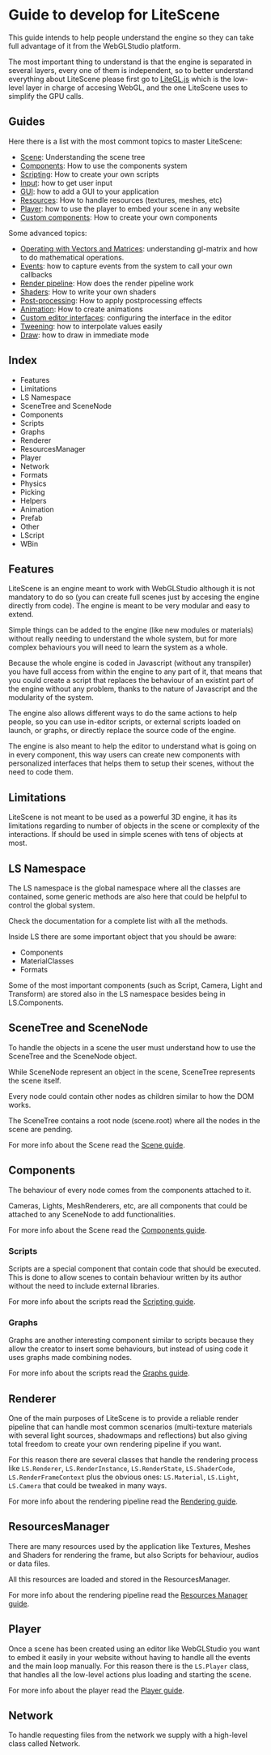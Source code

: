 # Guide to develop for LiteScene #
This guide intends to help people understand the engine so they can take full advantage of it from the WebGLStudio platform.

The most important thing to understand is that the engine is separated in several layers, every one of them is independent, so to better understand everything about LiteScene please first go to [LiteGL.js](https://github.com/jagenjo/litegl.js) which is the low-level layer in charge of accesing WebGL, and the one LiteScene uses to simplify the GPU calls.

## Guides ##

Here there is a list with the most commont topics to master LiteScene:

- [Scene](scene.md): Understanding the scene tree
- [Components](components.md): How to use the components system
- [Scripting](scripting.md): How to create your own scripts
- [Input](input.md): how to get user input
- [GUI](gui.md): how to add a GUI to your application
- [Resources](resources.md): How to handle resources (textures, meshes, etc)
- [Player](player.md): how to use the player to embed your scene in any website
- [Custom components](programming_components.md): How to create your own components

Some advanced topics:

- [Operating with Vectors and Matrices](operating_with_vectors.md): understanding gl-matrix and how to do mathematical operations.
- [Events](events.md): how to capture events from the system to call your own callbacks
- [Render pipeline](render_pipeline.md): How does the render pipeline work
- [Shaders](shaders.md): How to write your own shaders
- [Post-processing](post-processing.md): How to apply postprocessing effects
- [Animation](animation.md): How to create animations
- [Custom editor interfaces](custom_editor_interfaces.md): configuring the interface in the editor
- [Tweening](tweening.md): how to interpolate values easily
- [Draw](draw.md): how to draw in immediate mode



## Index ##
* Features
* Limitations
* LS Namespace
* SceneTree and SceneNode
* Components
 * Scripts
 * Graphs
* Renderer
* ResourcesManager
* Player
* Network
* Formats
* Physics
* Picking
* Helpers
 * Animation
 * Prefab
* Other
 * LScript
 * WBin
 
## Features ##
LiteScene is an engine meant to work with WebGLStudio although it is not mandatory to do so (you can create full scenes just by accesing the engine directly from code).
The engine is meant to be very modular and easy to extend.

Simple things can be added to the engine (like new modules or materials) without really needing to understand the whole system, but for more complex behaviours you will need to learn the system as a whole.

Because the whole engine is coded in Javascript (without any transpiler) you have full access from within the engine to any part of it, that means that you could create a script that replaces the behaviour of an existint part of the engine without any problem, thanks to the nature of Javascript and the modularity of the system.

The engine also allows different ways to do the same actions to help people, so you can use in-editor scripts, or external scripts loaded on launch, or graphs, or directly replace the source code of the engine.

The engine is also meant to help the editor to understand what is going on in every component, this way users can create new components with personalized interfaces that helps them to setup their scenes, without the need to code them.

## Limitations ##

LiteScene is not meant to be used as a powerful 3D engine, it has its limitations regarding to number of objects in the scene or complexity of the interactions. If should be used in simple scenes with tens of objects at most.

## LS Namespace ##

The LS namespace is the global namespace where all the classes are contained, some generic methods are also here that could be helpful to control the global system.

Check the documentation for a complete list with all the methods.

Inside LS there are some important object that you should be aware:
- Components
- MaterialClasses
- Formats

Some of the most important components (such as Script, Camera, Light and Transform) are stored also in the LS namespace besides being in LS.Components.


## SceneTree and SceneNode

To handle the objects in a scene the user must understand how to use the SceneTree and the SceneNode object.

While SceneNode represent an object in the scene, SceneTree represents the scene itself.

Every node could contain other nodes as children similar to how the DOM works.

The SceneTree contains a root node (scene.root) where all the nodes in the scene are pending.

For more info about the Scene read the [Scene guide](scene.md).

## Components ##

The behaviour of every node comes from the components attached to it.

Cameras, Lights, MeshRenderers, etc, are all components that could be attached to any SceneNode to add functionalities.

For more info about the Scene read the [Components guide](components.md).

### Scripts ###

Scripts are a special component that contain code that should be executed. This is done to allow scenes to contain behaviour written by its author without the need to include external libraries.

For more info about the scripts read the [Scripting guide](scripting.md).

### Graphs ###

Graphs are another interesting component similar to scripts because they allow the creator to insert some behaviours, but instead of using code it uses graphs made combining nodes. 

For more info about the scripts read the [Graphs guide](graphs.md).

## Renderer ##

One of the main purposes of LiteScene is to provide a reliable render pipeline that can handle most common scenarios (multi-texture materials with several light sources, shadowmaps and reflections) but also giving total freedom to create your own rendering pipeline if you want.

For this reason there are several classes that handle the rendering process like ```LS.Renderer```, ```LS.RenderInstance```, ```LS.RenderState```, ```LS.ShaderCode```, ```LS.RenderFrameContext``` plus the obvious ones: ```LS.Material```, ```LS.Light```, ```LS.Camera``` that could be tweaked in many ways.

For more info about the rendering pipeline read the [Rendering guide](render_pipeline.md).

## ResourcesManager ##

There are many resources used by the application like Textures, Meshes and Shaders for rendering the frame, but also Scripts for behaviour, audios or data files.

All this resources are loaded and stored in the ResourcesManager.

For more info about the rendering pipeline read the [Resources Manager guide](resources_manager.md).

## Player ##

Once a scene has been created using an editor like WebGLStudio you want to embed it easily in your website without having to handle all the events and the main loop manually. For this reason there is the ```LS.Player``` class, that handles all the low-level actions plus loading and starting the scene.

For more info about the player read the [Player guide](player.md).

## Network ##

To handle requesting files from the network we supply with a high-level class called Network.
